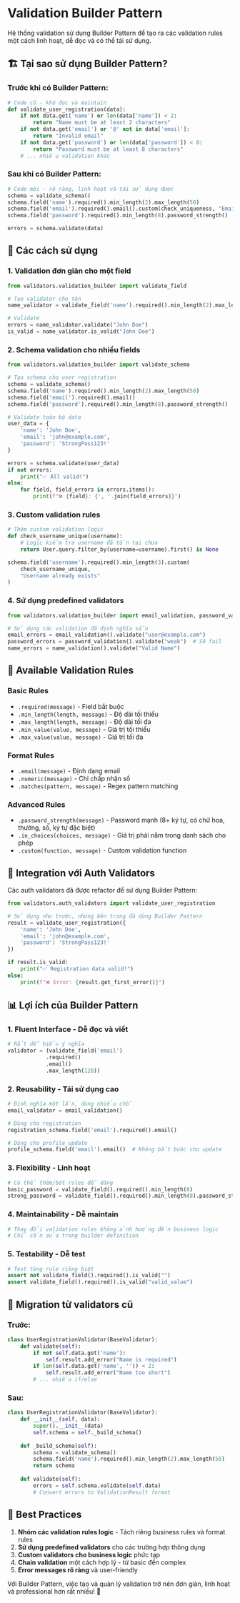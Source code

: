 # Validation Builder Pattern

Hệ thống validation sử dụng Builder Pattern để tạo ra các validation rules một cách linh hoạt, dễ đọc và có thể tái sử dụng.

## 🏗️ Tại sao sử dụng Builder Pattern?

### Trước khi có Builder Pattern:
```python
# Code cũ - khó đọc và maintain
def validate_user_registration(data):
    if not data.get('name') or len(data['name']) < 2:
        return "Name must be at least 2 characters"
    if not data.get('email') or '@' not in data['email']:
        return "Invalid email"
    if not data.get('password') or len(data['password']) < 8:
        return "Password must be at least 8 characters"
    # ... nhiều validation khác
```

### Sau khi có Builder Pattern:
```python
# Code mới - rõ ràng, linh hoạt và tái sử dụng được
schema = validate_schema()
schema.field('name').required().min_length(2).max_length(50)
schema.field('email').required().email().custom(check_uniqueness, "Email already exists")  
schema.field('password').required().min_length(8).password_strength()

errors = schema.validate(data)
```

## 🚀 Các cách sử dụng

### 1. Validation đơn giản cho một field
```python
from validators.validation_builder import validate_field

# Tạo validator cho tên
name_validator = validate_field('name').required().min_length(2).max_length(50)

# Validate
errors = name_validator.validate("John Doe")
is_valid = name_validator.is_valid("John Doe")
```

### 2. Schema validation cho nhiều fields
```python
from validators.validation_builder import validate_schema

# Tạo schema cho user registration
schema = validate_schema()
schema.field('name').required().min_length(2).max_length(50)
schema.field('email').required().email()
schema.field('password').required().min_length(8).password_strength()

# Validate toàn bộ data
user_data = {
    'name': 'John Doe',
    'email': 'john@example.com', 
    'password': 'StrongPass123!'
}

errors = schema.validate(user_data)
if not errors:
    print("✅ All valid!")
else:
    for field, field_errors in errors.items():
        print(f"❌ {field}: {', '.join(field_errors)}")
```

### 3. Custom validation rules
```python
# Thêm custom validation logic
def check_username_unique(username):
    # Logic kiểm tra username đã tồn tại chưa
    return User.query.filter_by(username=username).first() is None

schema.field('username').required().min_length(3).custom(
    check_username_unique,
    "Username already exists"
)
```

### 4. Sử dụng predefined validators
```python
from validators.validation_builder import email_validation, password_validation, name_validation

# Sử dụng các validation đã định nghĩa sẵn
email_errors = email_validation().validate("user@example.com")
password_errors = password_validation().validate("weak")  # Sẽ fail
name_errors = name_validation().validate("Valid Name")
```

## 🔧 Available Validation Rules

### Basic Rules
- `.required(message)` - Field bắt buộc
- `.min_length(length, message)` - Độ dài tối thiểu
- `.max_length(length, message)` - Độ dài tối đa
- `.min_value(value, message)` - Giá trị tối thiểu
- `.max_value(value, message)` - Giá trị tối đa

### Format Rules  
- `.email(message)` - Định dạng email
- `.numeric(message)` - Chỉ chấp nhận số
- `.matches(pattern, message)` - Regex pattern matching

### Advanced Rules
- `.password_strength(message)` - Password mạnh (8+ ký tự, có chữ hoa, thường, số, ký tự đặc biệt)
- `.in_choices(choices, message)` - Giá trị phải nằm trong danh sách cho phép
- `.custom(function, message)` - Custom validation function

## 🎯 Integration với Auth Validators

Các auth validators đã được refactor để sử dụng Builder Pattern:

```python
from validators.auth_validators import validate_user_registration

# Sử dụng như trước, nhưng bên trong đã dùng Builder Pattern
result = validate_user_registration({
    'name': 'John Doe',
    'email': 'john@example.com',
    'password': 'StrongPass123!'
})

if result.is_valid:
    print("✅ Registration data valid!")
else:
    print(f"❌ Error: {result.get_first_error()}")
```

## 📊 Lợi ích của Builder Pattern

### 1. **Fluent Interface** - Dễ đọc và viết
```python
# Rất dễ hiểu ý nghĩa
validator = (validate_field('email')
            .required()
            .email()
            .max_length(120))
```

### 2. **Reusability** - Tái sử dụng cao
```python
# Định nghĩa một lần, dùng nhiều chỗ
email_validator = email_validation()

# Dùng cho registration
registration_schema.field('email').required().email()

# Dùng cho profile update
profile_schema.field('email').email()  # Không bắt buộc cho update
```

### 3. **Flexibility** - Linh hoạt
```python
# Có thể thêm/bớt rules dễ dàng
basic_password = validate_field().required().min_length(6)
strong_password = validate_field().required().min_length(8).password_strength()
```

### 4. **Maintainability** - Dễ maintain
```python
# Thay đổi validation rules không ảnh hưởng đến business logic
# Chỉ cần sửa trong builder definition
```

### 5. **Testability** - Dễ test
```python
# Test từng rule riêng biệt
assert not validate_field().required().is_valid("")
assert validate_field().required().is_valid("valid_value")
```

## 🔄 Migration từ validators cũ

### Trước:
```python
class UserRegistrationValidator(BaseValidator):
    def validate(self):
        if not self.data.get('name'):
            self.result.add_error("Name is required")
        if len(self.data.get('name', '')) < 2:
            self.result.add_error("Name too short")
        # ... nhiều if/else
```

### Sau:
```python  
class UserRegistrationValidator(BaseValidator):
    def __init__(self, data):
        super().__init__(data)
        self.schema = self._build_schema()
    
    def _build_schema(self):
        schema = validate_schema()
        schema.field('name').required().min_length(2).max_length(50)
        return schema
    
    def validate(self):
        errors = self.schema.validate(self.data)
        # Convert errors to ValidationResult format
```

## 🎨 Best Practices

1. **Nhóm các validation rules logic** - Tách riêng business rules và format rules
2. **Sử dụng predefined validators** cho các trường hợp thông dụng
3. **Custom validators cho business logic** phức tạp
4. **Chain validation** một cách hợp lý - từ basic đến complex
5. **Error messages rõ ràng** và user-friendly

Với Builder Pattern, việc tạo và quản lý validation trở nên đơn giản, linh hoạt và professional hơn rất nhiều! 🚀